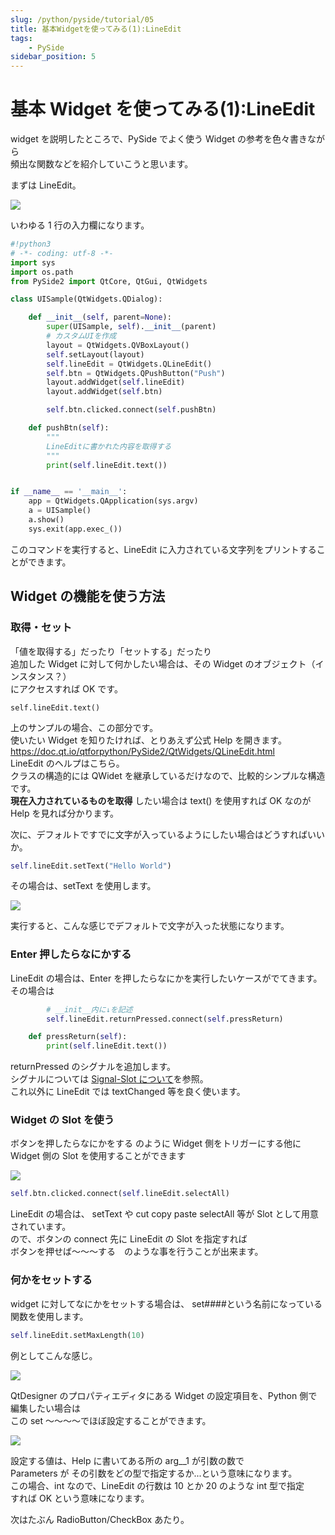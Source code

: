```yaml
---
slug: /python/pyside/tutorial/05
title: 基本Widgetを使ってみる(1):LineEdit
tags:
    - PySide
sidebar_position: 5
---
```


# 基本 Widget を使ってみる(1):LineEdit

widget を説明したところで、PySide でよく使う Widget の参考を色々書きながら  
頻出な関数などを紹介していこうと思います。

まずは LineEdit。

![](https://gyazo.com/f954cfa0ad20bf416f6a72155b58708b.png)

いわゆる 1 行の入力欄になります。

```python
#!python3
# -*- coding: utf-8 -*-
import sys
import os.path
from PySide2 import QtCore, QtGui, QtWidgets

class UISample(QtWidgets.QDialog):

    def __init__(self, parent=None):
        super(UISample, self).__init__(parent)
        # カスタムUIを作成
        layout = QtWidgets.QVBoxLayout()
        self.setLayout(layout)
        self.lineEdit = QtWidgets.QLineEdit()
        self.btn = QtWidgets.QPushButton("Push")
        layout.addWidget(self.lineEdit)
        layout.addWidget(self.btn)

        self.btn.clicked.connect(self.pushBtn)

    def pushBtn(self):
        """
        LineEditに書かれた内容を取得する
        """
        print(self.lineEdit.text())


if __name__ == '__main__':
    app = QtWidgets.QApplication(sys.argv)
    a = UISample()
    a.show()
    sys.exit(app.exec_())
```

このコマンドを実行すると、LineEdit に入力されている文字列をプリントすることができます。

## Widget の機能を使う方法

### 取得・セット

「値を取得する」だったり「セットする」だったり  
追加した Widget に対して何かしたい場合は、その Widget のオブジェクト（インスタンス？）  
にアクセスすれば OK です。

```
self.lineEdit.text()
```

上のサンプルの場合、この部分です。  
使いたい Widget を知りたければ、とりあえず公式 Help を開きます。  
https://doc.qt.io/qtforpython/PySide2/QtWidgets/QLineEdit.html  
LineEdit のヘルプはこちら。  
クラスの構造的には QWidet を継承しているだけなので、比較的シンプルな構造です。  
**現在入力されているものを取得** したい場合は text() を使用すれば OK なのが Help を見れば分かります。

次に、デフォルトですでに文字が入っているようにしたい場合はどうすればいいか。

```python
self.lineEdit.setText("Hello World")
```

その場合は、setText を使用します。

![](https://gyazo.com/00f817aa792826f89306399f24c94fd0.png)

実行すると、こんな感じでデフォルトで文字が入った状態になります。

### Enter 押したらなにかする

LineEdit の場合は、Enter を押したらなにかを実行したいケースがでてきます。  
その場合は

```python
        # __init__内に↓を記述
        self.lineEdit.returnPressed.connect(self.pressReturn)

    def pressReturn(self):
        print(self.lineEdit.text())
```

returnPressed のシグナルを追加します。  
シグナルについては [Signal-Slot について](/python/pyside/tutorial/03)を参照。  
これ以外に LineEdit では textChanged 等を良く使います。

### Widget の Slot を使う

ボタンを押したらなにかをする のように Widget 側をトリガーにする他に  
Widget 側の Slot を使用することができます

![](https://gyazo.com/eb3b6ec69fbee8ec25f8e5bb14dfd4be.gif)

```python
self.btn.clicked.connect(self.lineEdit.selectAll)
```

LineEdit の場合は、 setText や cut copy paste selectAll 等が Slot として用意されています。  
ので、ボタンの connect 先に LineEdit の Slot を指定すれば  
ボタンを押せば～～～する　のような事を行うことが出来ます。

### 何かをセットする

widget に対してなにかをセットする場合は、 set####という名前になっている  
関数を使用します。

```python
self.lineEdit.setMaxLength(10)
```

例としてこんな感じ。

![](https://gyazo.com/f779dd020bfae1f42cc4e1875b6dc039.png)

QtDesigner のプロパティエディタにある Widget の設定項目を、Python 側で編集したい場合は  
この set ～～～～でほぼ設定することができます。

![](https://gyazo.com/ecee7f511346b35bcbaf1e3d19d17f67.png)

設定する値は、Help に書いてある所の arg\_\_1 が引数の数で  
Parameters が その引数をどの型で指定するか...という意味になります。  
この場合、int なので、LineEdit の行数は 10 とか 20 のような int 型で指定  
すれば OK という意味になります。

次はたぶん RadioButton/CheckBox あたり。
